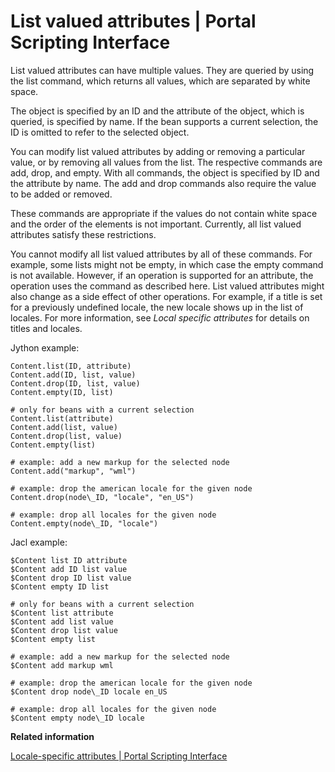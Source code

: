 # List valued attributes \| Portal Scripting Interface

List valued attributes can have multiple values. They are queried by using the list command, which returns all values, which are separated by white space.

The object is specified by an ID and the attribute of the object, which is queried, is specified by name. If the bean supports a current selection, the ID is omitted to refer to the selected object.

You can modify list valued attributes by adding or removing a particular value, or by removing all values from the list. The respective commands are add, drop, and empty. With all commands, the object is specified by ID and the attribute by name. The add and drop commands also require the value to be added or removed.

These commands are appropriate if the values do not contain white space and the order of the elements is not important. Currently, all list valued attributes satisfy these restrictions.

You cannot modify all list valued attributes by all of these commands. For example, some lists might not be empty, in which case the empty command is not available. However, if an operation is supported for an attribute, the operation uses the command as described here. List valued attributes might also change as a side effect of other operations. For example, if a title is set for a previously undefined locale, the new locale shows up in the list of locales. For more information, see *Local specific attributes* for details on titles and locales.

Jython example:

```
Content.list(ID, attribute)
Content.add(ID, list, value)
Content.drop(ID, list, value)
Content.empty(ID, list)

# only for beans with a current selection
Content.list(attribute)
Content.add(list, value)
Content.drop(list, value)
Content.empty(list)

# example: add a new markup for the selected node
Content.add("markup", "wml")

# example: drop the american locale for the given node
Content.drop(node\_ID, "locale", "en_US")

# example: drop all locales for the given node
Content.empty(node\_ID, "locale")
```

Jacl example:

```
$Content list ID attribute
$Content add ID list value
$Content drop ID list value
$Content empty ID list

# only for beans with a current selection
$Content list attribute
$Content add list value
$Content drop list value
$Content empty list

# example: add a new markup for the selected node
$Content add markup wml

# example: drop the american locale for the given node
$Content drop node\_ID locale en_US

# example: drop all locales for the given node
$Content empty node\_ID locale
```


**Related information**  


[Locale-specific attributes \| Portal Scripting Interface](../admin-system/lcl_spcf_att.md)

